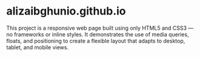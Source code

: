 # alizaibghunio.github.io
This project is a responsive web page built using only HTML5 and CSS3 — no frameworks or inline styles. It demonstrates the use of media queries, floats, and positioning to create a flexible layout that adapts to desktop, tablet, and mobile views.
